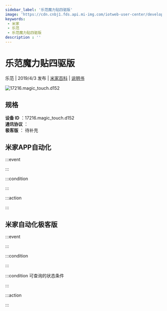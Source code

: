 ```yaml
---
sidebar_label: '乐范魔力贴四驱版'
image: 'https://cdn.cnbj1.fds.api.mi-img.com/iotweb-user-center/developer_1679069106119ASq9Xirs.png?GalaxyAccessKeyId=AKVGLQWBOVIRQ3XLEW&Expires=9223372036854775807&Signature=vSzITBuTi+eDN0l52A0/RSRh//Y='
keywords: 
 - 米家
 - 乐范
 - 乐范魔力贴四驱版
description : ''
---
```

# 乐范魔力贴四驱版

乐范 | 2019/4/3 发布 | [米家百科](https://home.mi.com/webapp/content/baike/product/index.html?model=17216.magic_touch.d152) | [说明书](https://home.mi.com/views/introduction.html?model=17216.magic_touch.d152&region=cn)

![17216.magic_touch.d152](https://cdn.cnbj1.fds.api.mi-img.com/iotweb-user-center/developer_1679069106119ASq9Xirs.png?GalaxyAccessKeyId=AKVGLQWBOVIRQ3XLEW&Expires=9223372036854775807&Signature=vSzITBuTi+eDN0l52A0/RSRh//Y=)

## 规格  
> 
**设备 ID** ：17216.magic_touch.d152  
**通讯协议** ：  
**极客版**  ： 待补充 


## 米家APP自动化  

:::event  

:::

:::condition  

:::

:::action   

:::

## 米家自动化极客版  

:::event  

:::

:::condition  

:::

:::condition 可查询的状态条件  

:::

:::action  

:::

        
